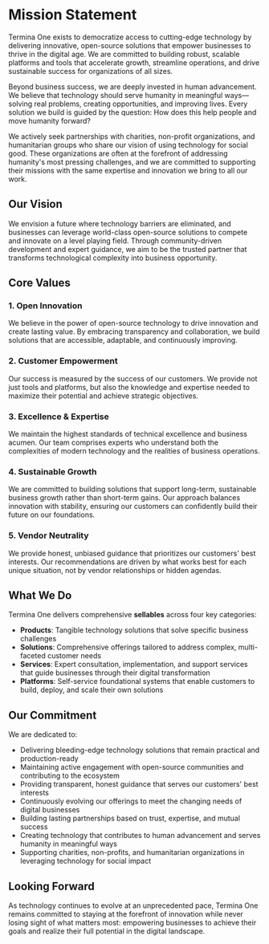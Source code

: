 # Mission Statement

Termina One exists to democratize access to cutting-edge technology by delivering innovative, open-source solutions that empower businesses to thrive in the digital age. We are committed to building robust, scalable platforms and tools that accelerate growth, streamline operations, and drive sustainable success for organizations of all sizes.

Beyond business success, we are deeply invested in human advancement. We believe that technology should serve humanity in meaningful ways—solving real problems, creating opportunities, and improving lives. Every solution we build is guided by the question: How does this help people and move humanity forward?

We actively seek partnerships with charities, non-profit organizations, and humanitarian groups who share our vision of using technology for social good. These organizations are often at the forefront of addressing humanity's most pressing challenges, and we are committed to supporting their missions with the same expertise and innovation we bring to all our work.

## Our Vision

We envision a future where technology barriers are eliminated, and businesses can leverage world-class open-source solutions to compete and innovate on a level playing field. Through community-driven development and expert guidance, we aim to be the trusted partner that transforms technological complexity into business opportunity.

## Core Values

### 1. Open Innovation

We believe in the power of open-source technology to drive innovation and create lasting value. By embracing transparency and collaboration, we build solutions that are accessible, adaptable, and continuously improving.

### 2. Customer Empowerment

Our success is measured by the success of our customers. We provide not just tools and platforms, but also the knowledge and expertise needed to maximize their potential and achieve strategic objectives.

### 3. Excellence & Expertise

We maintain the highest standards of technical excellence and business acumen. Our team comprises experts who understand both the complexities of modern technology and the realities of business operations.

### 4. Sustainable Growth

We are committed to building solutions that support long-term, sustainable business growth rather than short-term gains. Our approach balances innovation with stability, ensuring our customers can confidently build their future on our foundations.

### 5. Vendor Neutrality

We provide honest, unbiased guidance that prioritizes our customers' best interests. Our recommendations are driven by what works best for each unique situation, not by vendor relationships or hidden agendas.

## What We Do

Termina One delivers comprehensive **sellables** across four key categories:

- **Products**: Tangible technology solutions that solve specific business challenges
- **Solutions**: Comprehensive offerings tailored to address complex, multi-faceted customer needs
- **Services**: Expert consultation, implementation, and support services that guide businesses through their digital transformation
- **Platforms**: Self-service foundational systems that enable customers to build, deploy, and scale their own solutions

## Our Commitment

We are dedicated to:

- Delivering bleeding-edge technology solutions that remain practical and production-ready
- Maintaining active engagement with open-source communities and contributing to the ecosystem
- Providing transparent, honest guidance that serves our customers' best interests
- Continuously evolving our offerings to meet the changing needs of digital businesses
- Building lasting partnerships based on trust, expertise, and mutual success
- Creating technology that contributes to human advancement and serves humanity in meaningful ways
- Supporting charities, non-profits, and humanitarian organizations in leveraging technology for social impact

## Looking Forward

As technology continues to evolve at an unprecedented pace, Termina One remains committed to staying at the forefront of innovation while never losing sight of what matters most: empowering businesses to achieve their goals and realize their full potential in the digital landscape.
